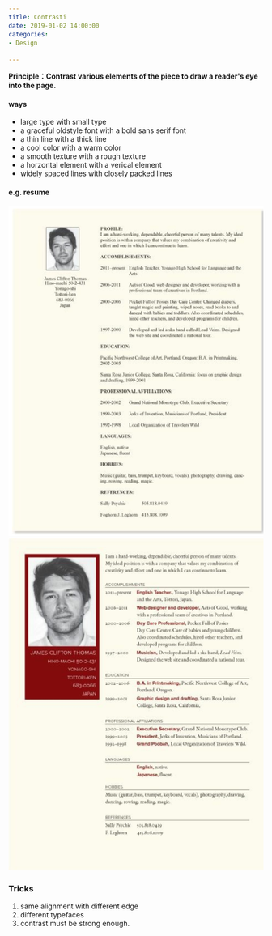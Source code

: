 ```yaml
---
title: Contrasti
date: 2019-01-02 14:00:00
categories:
- Design

---
```


**Principle：Contrast various elements of the piece to draw a reader's eye into the page.**  

#### ways
- large type with small type
- a graceful oldstyle font with a bold sans serif font
- a thin line with a thick line
- a cool color with a warm color
- a smooth texture with a rough texture
- a horzontal element with a verical element
- widely spaced lines with closely packed lines

#### e.g. resume
![enter description here](https://www.github.com/zhongpenggeo/Blogs/raw/master/imags/1546150846423.png)  
![enter description here](https://www.github.com/zhongpenggeo/Blogs/raw/master/imags/1546150858742.png)  

### Tricks
1. same alignment with different edge
2. different typefaces
3. contrast must be strong enough.
